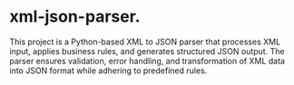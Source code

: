 # xml-json-parser.
This project is a Python-based XML to JSON parser that processes XML input, applies business rules, and generates structured JSON output. The parser ensures validation, error handling, and transformation of XML data into JSON format while adhering to predefined rules.
